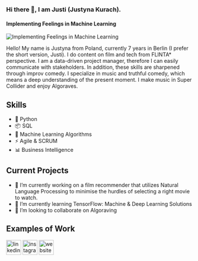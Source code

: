 ### Hi there 👋, I am Justi (Justyna Kurach).
#### Implementing Feelings in Machine Learning
![Implementing Feelings in Machine Learning](https://media.licdn.com/dms/image/D4E16AQGoepLfOqe0lg/profile-displaybackgroundimage-shrink_350_1400/0/1684746055282?e=1691625600&v=beta&t=Ldm4niTi8lz6ztR2iWhngY1NIX999nCDn5wnxTLSn9E)

Hello! My name is Justyna from Poland, currently 7 years in Berlin (I prefer the short version, Justi). I do content on film and tech from FLINTA* perspective. I am a data-driven project manager, therefore I can easily communicate with stakeholders. In addition, these skills are sharpened through improv comedy. I specialize in music and truthful comedy, which means a deep understanding of the present moment. I make music in Super Collider and enjoy Algoraves.

## Skills 

- 🐍 Python 
- 📦 SQL 
- 🧠 Machine Learning Algorithms
- ⚡️ Agile & SCRUM 
- 📊 Business Intelligence

## Current Projects

- 🔭 I’m currently working on a film recommender that utilizes Natural Language Processing to minimise the hurdles of selecting a right movie to watch. 
- 🌱 I’m currently learning TensorFlow: Machine & Deep Learning Solutions 
- 👯 I’m looking to collaborate on Algoraving  

## Examples of Work


[<img src='https://cdn.jsdelivr.net/npm/simple-icons@3.0.1/icons/linkedin.svg' alt='linkedin' height='40'>](https://www.linkedin.com/in/justyna-kurach-berlin/)  [<img src='https://cdn.jsdelivr.net/npm/simple-icons@3.0.1/icons/instagram.svg' alt='instagram' height='40'>](https://www.instagram.com/directress.berlin/)  [<img src='https://cdn.jsdelivr.net/npm/simple-icons@3.0.1/icons/icloud.svg' alt='website' height='40'>](https://www.filmthewomen.com/)  

